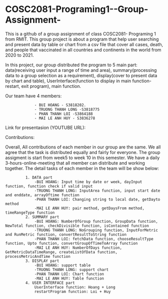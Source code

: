 # COSC2081-Programing1--Group-Assignment-

This is a github of a group assignment of class COSC2081- Programing 1 from RMIT. This group project is about a program that help user searching and present data by table or chart  from a csv file that cover all cases, death, and people that vaccinated in all countries and continents in the world from 2020 to 2021. 

In this project, our group distributed the program to 5 main part: data(receiving user input a range of time and area), summary(processing data to a group selection as a requirement), display(cover to present data by chart and table), UserInterface(function to display in main function- restart, exit program), main function.


Our team have 4 members: 

                 - BUI HOANG - S3818202.
                 - TRUONG THANH LONG -S3818775
                 - PHAN THANH LOI -S3864188
                 - MAI LE ANH HUY - S3836278


Link for presentasion (YOUTUBE URL):    

Contributions:

Overall, All contributions of each member in our group are the same. We all agree that the task is distributed equally and fairly for everyone. The group assigment is start from week5 to week 10 in this semester. We have a daily 3-hours-online-meeting that all member can distribute and working together. The detail tasks of each member in the team will be show below:
     
             1. DATA part  
                 -BUI HOANG: Input time by date or week, dayInput function, function check if valid input
                 -TRUONG THANH LONG: InputArea function, input start date and enddate, arrayOftime function
                 -PHAN THANH LOI: Changing string to local date, getDayto method
                 -MAI LE ANH HUY: pair method, getDaysFrom method, timeRangeType function
             2. SUMMARY part
                 -BUI HOANG: NumberOfGroup function, GroupData function, NewTotal function, checkDivisible function, isContained function
                 -TRUONG THANH LONG: NoGrouping function, InputForMetric and RunMetric function, convertResultToString function
                 -PHAN THANH LOI: fetchData function, chooseResultType function, Upto function, convertGroupOfTimeToArray function
                 -MAI LE ANH HUY: NumberOfDays function, GetMetricDataTimeRange, createListOfData function, processMetricAndTime function
             3. DISPLAY part
                 -BUI HOANG: support table
                 -TRUONG THANH LONG: support chart
                 -PHAN THANH LOI: Chart function
                 -MAI LE ANH HUY: Table function
             4. USER INTERFACE part
                 UserInterface function: Hoang + Long
                 restartProgram function: Loi + Huy

